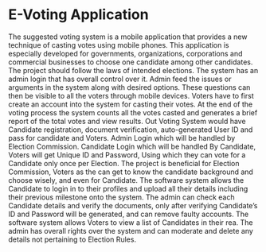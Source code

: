 # E-Voting Application
The suggested voting system is a mobile application that provides a new technique of casting votes using mobile phones. This application is especially developed for governments, organizations, corporations and commercial businesses to choose one candidate among other candidates. The project should follow the laws of intended elections.
The system has an admin login that has overall control over it. Admin feed the issues or arguments in the system along with desired options. These questions can then be visible to all the voters through mobile devices. Voters have to first create an account into the system for casting their votes. At the end of the voting process the system counts all the votes casted and generates a brief report of the total votes and view results. 
Out Voting System would have Candidate registration, document verification, auto-generated User ID and pass for candidate and Voters. Admin Login which will be handled by Election Commission. Candidate Login which will be handled By Candidate, Voters will get Unique ID and Password, Using which they can vote for a Candidate only once per Election. The project is beneficial for Election Commission, Voters as the can get to know the candidate background and choose wisely, and even for Candidate. The software system allows the Candidate to login in to their profiles and upload all their details including their previous milestone onto the system. The admin can check each Candidate details and verify the documents, only after verifying Candidate’s ID and Password will be generated, and can remove faulty accounts. The software system allows Voters to view a list of Candidates in their rea. The admin has overall rights over the system and can moderate and delete any details not pertaining to Election Rules.
